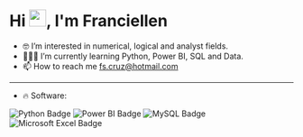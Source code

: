 <h1 align="left">Hi <img src="https://raw.githubusercontent.com/kaueMarques/kaueMarques/master/hi.gif" height="30px">, I'm Franciellen</h1>

- 🤓 I’m interested in numerical, logical and analyst fields.
- 👩🏾‍💻 I’m currently learning Python, Power BI, SQL and Data.
- 📫 How to reach me fs.cruz@hotmail.com 
______________________________________________________________

- 🔥 Software:

![Python Badge](https://img.shields.io/badge/Python-3776AB?logo=python&logoColor=fff&style=plastic)
![Power BI Badge](https://img.shields.io/badge/Power%20BI-F2C811?logo=powerbi&logoColor=000&style=plastic)
![MySQL Badge](https://img.shields.io/badge/MySQL-4479A1?logo=mysql&logoColor=fff&style=plastic)
![Microsoft Excel Badge](https://img.shields.io/badge/Microsoft%20Excel-217346?logo=microsoftexcel&logoColor=fff&style=plastic)




<!---
FranciellenCruz/FranciellenCruz is a ✨ special ✨ repository because its `README.md` (this file) appears on your GitHub profile.
You can click the Preview link to take a look at your changes.
--->
